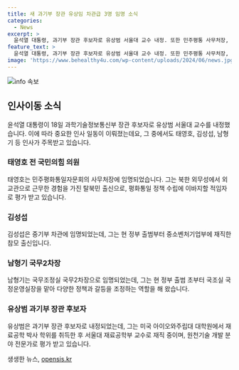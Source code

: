 ```yaml
---
title: 새 과기부 장관 유상임 차관급 3명 임명 소식
categories:
  - News
excerpt: >
  윤석열 대통령, 과기부 장관 후보자로 유상범 서울대 교수 내정. 또한 민주평통 사무처장, 중기부 차관, 국무2차장 등에 태영호, 김성섭, 남형기가 승진. 유 후보자는 미국 NASA, 일본 RTRI를 거쳐 서울대 교수로 활동. 또한 탈북민 출신인 태영호는 북한 실상에 대한 경험을 바탕으로 국정운영에 기여할 것으로 평가됨.
feature_text: >
  윤석열 대통령, 과기부 장관 후보자로 유상범 서울대 교수 내정. 또한 민주평통 사무처장, 중기부 차관, 국무2차장 등에 태영호, 김성섭, 남형기가 승진. 유 후보자는 미국 NASA, 일본 RTRI를 거쳐 서울대 교수로 활동. 또한 탈북민 출신인 태영호는 북한 실상에 대한 경험을 바탕으로 국정운영에 기여할 것으로 평가됨.
image: 'https://www.behealthy4u.com/wp-content/uploads/2024/06/news.jpg'
---
```


<p><img src="https://www.behealthy4u.com/wp-content/uploads/2024/06/news.jpg" alt="info 속보" /></p>

<h2 data-ke-size="size26">인사이동 소식</h2>

<p data-ke-size="size16">윤석열 대통령이 18일 과학기술정보통신부 장관 후보자로 유상범 서울대 교수를 내정했습니다. 이에 따라 중요한 인사 일동이 이뤄졌는데요, 그 중에서도 태영호, 김성섭, 남형기 등 인사가 주목받고 있습니다.</p>

<h3><b>태영호 전 국민의힘 의원</b></h3>

<p data-ke-size="size16">태영호는 민주평화통일자문회의 사무처장에 임명되었습니다. 그는 북한 외무성에서 외교관으로 근무한 경험을 가진 탈북민 출신으로, 평화통일 정책 수립에 이바지할 적임자로 평가 받고 있습니다.</p>

<h3><b>김성섭</b></h3>

<p data-ke-size="size16">김성섭은 중기부 차관에 임명되었는데, 그는 현 정부 출범부터 중소벤처기업부에 재직한 참모 출신입니다.</p>

<h3><b>남형기 국무2차장</b></h3>

<p data-ke-size="size16">남형기는 국무조정실 국무2차장으로 임명되었는데, 그는 현 정부 출범 초부터 국조실 국정운영실장을 맡아 다양한 정책과 갈등을 조정하는 역할을 해 왔습니다.</p>

<h3><b>유상범 과기부 장관 후보자</b></h3>

<p data-ke-size="size16">유상범은 과기부 장관 후보자로 내정되었는데, 그는 미국 아이오와주립대 대학원에서 재료공학 박사 학위를 취득한 후 서울대 재료공학부 교수로 재직 중이며, 원천기술 개발 분야 전문가로 평가 받고 있습니다.</p>
생생한 뉴스, <a href="https://opensis.kr" rel="dofollow">opensis.kr</a>



